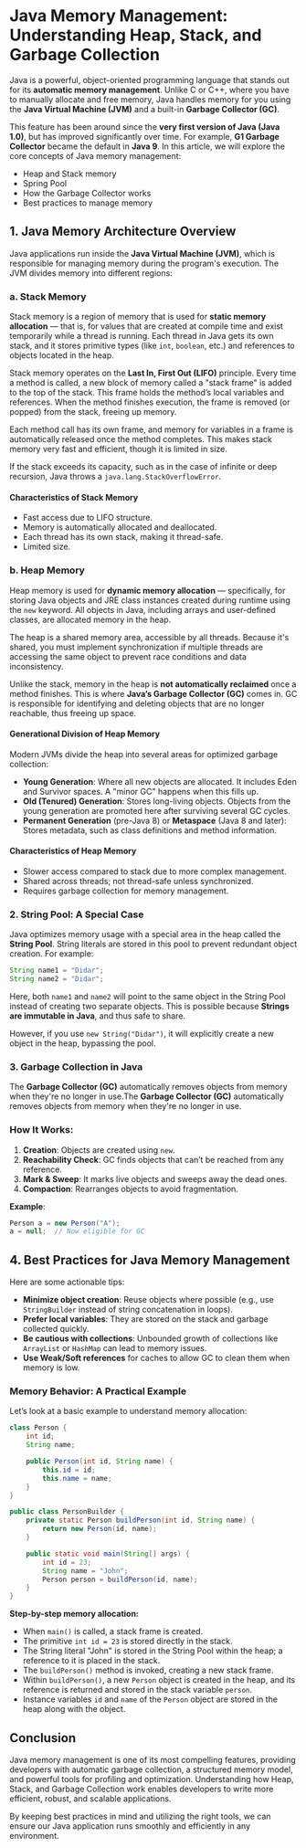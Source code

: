 # Java Memory Management: Understanding Heap, Stack, and Garbage Collection

Java is a powerful, object-oriented programming language that stands out for its **automatic memory management**. Unlike C or C++, where you have to manually allocate and free memory, Java handles memory for you using the **Java Virtual Machine (JVM)** and a built-in **Garbage Collector (GC)**.

This feature has been around since the **very first version of Java (Java 1.0)**, but has improved significantly over time. For example, **G1 Garbage Collector** became the default in **Java 9**.
In this article, we will explore the core concepts of Java memory management:
* Heap and Stack memory
* Spring Pool
* How the Garbage Collector works
* Best practices to manage memory

## 1. Java Memory Architecture Overview

Java applications run inside the **Java Virtual Machine (JVM)**, which is responsible for managing memory during the program's execution. The JVM divides memory into different regions:

### a. Stack Memory
Stack memory is a region of memory that is used for **static memory allocation** — that is, for values that are created at compile time and exist temporarily while a thread is running. Each thread in Java gets its own stack, and it stores primitive types (like `int`, `boolean`, etc.) and references to objects located in the heap.

Stack memory operates on the **Last In, First Out (LIFO)** principle. Every time a method is called, a new block of memory called a "stack frame" is added to the top of the stack. This frame holds the method’s local variables and references. When the method finishes execution, the frame is removed (or popped) from the stack, freeing up memory.

Each method call has its own frame, and memory for variables in a frame is automatically released once the method completes. This makes stack memory very fast and efficient, though it is limited in size.

If the stack exceeds its capacity, such as in the case of infinite or deep recursion, Java throws a `java.lang.StackOverflowError`.

#### Characteristics of Stack Memory

* Fast access due to LIFO structure.
* Memory is automatically allocated and deallocated.
* Each thread has its own stack, making it thread-safe.
* Limited size.

### b. Heap Memory 
Heap memory is used for **dynamic memory allocation** — specifically, for storing Java objects and JRE class instances created during runtime using the `new` keyword. All objects in Java, including arrays and user-defined classes, are allocated memory in the heap.

The heap is a shared memory area, accessible by all threads. Because it's shared, you must implement synchronization if multiple threads are accessing the same object to prevent race conditions and data inconsistency.

Unlike the stack, memory in the heap is **not automatically reclaimed** once a method finishes. This is where **Java’s Garbage Collector (GC)** comes in. GC is responsible for identifying and deleting objects that are no longer reachable, thus freeing up space.

#### Generational Division of Heap Memory

Modern JVMs divide the heap into several areas for optimized garbage collection:

* **Young Generation**: Where all new objects are allocated. It includes Eden and Survivor spaces. A "minor GC" happens when this fills up.
* **Old (Tenured) Generation**: Stores long-living objects. Objects from the young generation are promoted here after surviving several GC cycles.
* **Permanent Generation** (pre-Java 8) or **Metaspace** (Java 8 and later): Stores metadata, such as class definitions and method information.

#### Characteristics of Heap Memory

* Slower access compared to stack due to more complex management.
* Shared across threads; not thread-safe unless synchronized.
* Requires garbage collection for memory management.

### 2. String Pool: A Special Case

Java optimizes memory usage with a special area in the heap called the **String Pool**. String literals are stored in this pool to prevent redundant object creation. For example:

```java
String name1 = "Didar";
String name2 = "Didar";
```

Here, both `name1` and `name2` will point to the same object in the String Pool instead of creating two separate objects. This is possible because **Strings are immutable in Java**, and thus safe to share.

However, if you use `new String("Didar")`, it will explicitly create a new object in the heap, bypassing the pool.

### 3. Garbage Collection in Java
The **Garbage Collector (GC)** automatically removes objects from memory when they're no longer in use.The **Garbage Collector (GC)** automatically removes objects from memory when they're no longer in use.
### How It Works:

1. **Creation**: Objects are created using `new`.
2. **Reachability Check**: GC finds objects that can’t be reached from any reference.
3. **Mark & Sweep**: It marks live objects and sweeps away the dead ones.
4. **Compaction**: Rearranges objects to avoid fragmentation.
   
**Example**:

```java
Person a = new Person("A");
a = null;  // Now eligible for GC
```
## 4. Best Practices for Java Memory Management

Here are some actionable tips:

* **Minimize object creation**: Reuse objects where possible (e.g., use `StringBuilder` instead of string concatenation in loops).
* **Prefer local variables**: They are stored on the stack and garbage collected quickly.
* **Be cautious with collections**: Unbounded growth of collections like `ArrayList` or `HashMap` can lead to memory issues.
* **Use Weak/Soft references** for caches to allow GC to clean them when memory is low.

### Memory Behavior: A Practical Example

Let’s look at a basic example to understand memory allocation:

```java
class Person {
    int id;
    String name;

    public Person(int id, String name) {
        this.id = id;
        this.name = name;
    }
}

public class PersonBuilder {
    private static Person buildPerson(int id, String name) {
        return new Person(id, name);
    }

    public static void main(String[] args) {
        int id = 23;
        String name = "John";
        Person person = buildPerson(id, name);
    }
}
```

**Step-by-step memory allocation:**

* When `main()` is called, a stack frame is created.
* The primitive `int id = 23` is stored directly in the stack.
* The String literal "John" is stored in the String Pool within the heap; a reference to it is placed in the stack.
* The `buildPerson()` method is invoked, creating a new stack frame.
* Within `buildPerson()`, a new `Person` object is created in the heap, and its reference is returned and stored in the stack variable `person`.
* Instance variables `id` and `name` of the `Person` object are stored in the heap along with the object.

## Conclusion

Java memory management is one of its most compelling features, providing developers with automatic garbage collection, a structured memory model, and powerful tools for profiling and optimization. Understanding how Heap, Stack, and Garbage Collection work enables developers to write more efficient, robust, and scalable applications.

By keeping best practices in mind and utilizing the right tools, we can ensure our Java application runs smoothly and efficiently in any environment.
